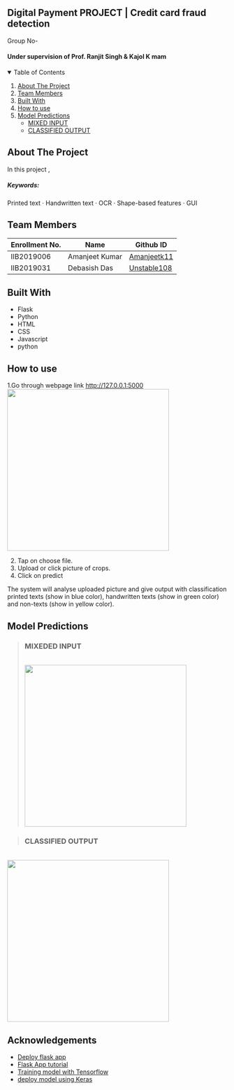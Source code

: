 ## Digital Payment PROJECT | Credit card fraud detection
Group No- 

#### Under supervision of  Prof. Ranjit Singh & Kajol K mam

<!-- TABLE OF CONTENTS -->
<details open="open">
  <summary>Table of Contents</summary>
  <ol>
    <li>
      <a href="#about-the-project">About The Project</a>
    </li>
    <li><a href="#team-members">Team Members</a></li>
    <li><a href="#built-with">Built With</a></li>
    <li><a href="#How-to-use">How to use</a></li>
    <li>
      <a href="#model-predictions">Model Predictions</a>
      <ul>
        <li><a href="#MIXED INPUT">MIXED INPUT</a></li>
        <li><a href="#CLASSIFIED OUTPUT">CLASSIFIED OUTPUT</a></li>
      </ul>
   
  </ol>
</details>


## About The Project

In this project ,

##### Keywords: 
Printed text · Handwritten text · OCR · Shape-based features · GUI


## Team Members
|   Enrollment No.  |   Name   | Github ID |
|   --------------  |   ----   | -------- |
|    IIB2019006  |   Amanjeet Kumar |  [Amanjeetk11 ](https://github.com/Amanjeetk11) |
|    IIB2019031  |   Debasish Das |  [Unstable108](https://github.com/Unstable108) |



## Built With
<ul>
   <li>Flask</li>
   <li>Python</li>
  <li>HTML</li>
  <li>CSS</li>
  <li>Javascript</li>
  <li>python</li>
</ul>

## How to use
1.Go through webpage link http://127.0.0.1:5000 
<br> <img src="https://github.com/Amanjeetk11/mini-project/blob/main/Screen-Shots/website.jpeg"  height="370" />

2. Tap on choose file.
3. Upload or click picture of crops.
4. Click on predict

The system will analyse uploaded picture and give output with classification printed texts (show in blue color), handwritten texts (show in green color) and non-texts (show in yellow color).


<!-- Usage -->
## Model Predictions
 >### MIXEDED INPUT
 > <br> <img src="https://github.com/Amanjeetk11/mini-project/blob/main/Screen-Shots/Mixed_input.jpeg"  height="370" /> 
 > <br>
  
 > ### CLASSIFIED OUTPUT
  
 <br> <img src="https://github.com/Amanjeetk11/mini-project/blob/main/Screen-Shots/Classified_output.jpeg"  height="370" /> <br>
  

 

<!-- Acknowledgements -->
## Acknowledgements
* [Deploy flask app ](https://www.freecodecamp.org/news/how-to-build-a-web-application-using-flask-and-deploy-it-to-the-cloud-3551c985e492/)
* [Flask App tutorial](https://www.digitalocean.com/community/tutorials/how-to-make-a-web-application-using-flask-in-python-3)
* [Training model with Tensorflow](https://towardsdatascience.com/build-your-first-machine-learning-model-using-tensorflow-d61b9b2b7d5e)
* [deploy model using Keras](https://machinelearningmastery.com/tutorial-first-neural-network-python-keras/)


